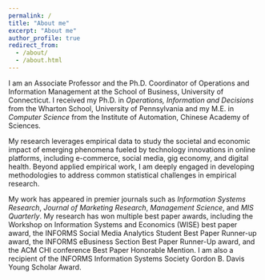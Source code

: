 ```yaml
---
permalink: /
title: "About me"
excerpt: "About me"
author_profile: true
redirect_from: 
  - /about/
  - /about.html
---
```


I am an Associate Professor and the Ph.D. Coordinator of Operations and Information Management at the School of Business, University of Connecticut. I received my Ph.D. in *Operations, Information and Decisions* from the Wharton School, University of Pennsylvania and my M.E. in *Computer Science* from the Institute of Automation, Chinese Academy of Sciences.

My research leverages empirical data to study the societal and economic impact of emerging phenomena fueled by technology innovations in online platforms, including e-commerce, social media, gig economy, and digital health. Beyond applied empirical work, I am deeply engaged in developing methodologies to address common statistical challenges in empirical research.

My work has appeared in premier journals such as *Information Systems Research*, *Journal of Marketing Research*, *Management Science*, and *MIS Quarterly*. My research has won multiple best paper awards, including the Workshop on Information Systems and Economics (WISE) best paper award, the INFORMS Social Media Analytics Student Best Paper Runner-up award, the INFORMS eBusiness Section Best Paper Runner-Up award, and the ACM CHI conference Best Paper Honorable Mention. I am also a recipient of the INFORMS Information Systems Society Gordon B. Davis Young Scholar Award.

